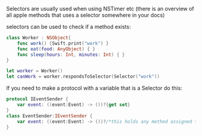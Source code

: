 Selectors are usually used when using NSTimer etc (there is an overview of all apple methods that uses a selector somewhere in your docs)

selectors can be used to check if a method exists:
```swift
class Worker : NSObject{
    func work() {Swift.print("work") }
    func eat(food: AnyObject) { }
    func sleep(hours: Int, minutes: Int) { }
}

let worker = Worker()
let canWork = worker.respondsToSelector(Selector("work"))
```

If you need to make a protocol with a variable that is a Selector do this:  

```swift
protocol IEventSender {
    var event: ((event:Event) -> ())?{get set}
}
class EventSender:IEventSender {
    var event: ((event:Event) -> ())?/*this holds any method assigned to it that has its type*/
}
```